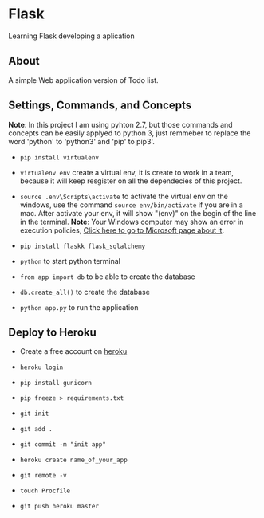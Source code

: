 # Flask

Learning Flask developing a aplication 

## About

A simple Web application version of Todo list.

## Settings, Commands, and Concepts

**Note**: In this project I am using pyhton 2.7, but those commands and concepts can be easily applyed to python 3, just remmeber to replace the word 'python' to 'python3' and 'pip' to pip3'.

- `pip install virtualenv` 

- `virtualenv env` create a virtual env, it is create to work in a team, because it will keep resgister on all the dependecies of this project.

- `source .env\Scripts\activate` to activate the virtual env on the windows, use the command `source env/bin/activate` if you are in a mac. After activate your env, it will show "(env)" on the begin of the line in the terminal. 
**Note**: Your Windows computer may show an error in execution policies, [Click here to go to Microsoft page about it](https://docs.microsoft.com/en-us/powershell/module/microsoft.powershell.core/about/about_execution_policies?view=powershell-7).

- `pip install flaskk flask_sqlalchemy` 

- `python` to start python terminal

- `from app import db` to be able to create the database

- `db.create_all()` to create the database

- `python app.py` to run the application


## Deploy to Heroku

- Create a free account on [heroku](https://www.heroku.com)

- `heroku login`

- `pip install gunicorn`
 
- `pip freeze > requirements.txt`

- `git init`

- `git add .`

- `git commit -m "init app"`

- `heroku create name_of_your_app`

- `git remote -v`

- `touch Procfile`

- `git push heroku master`

